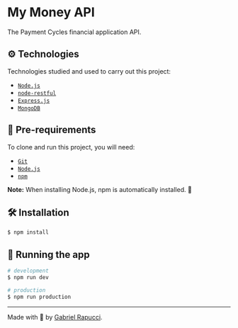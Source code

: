 # My Money API

The Payment Cycles financial application API.

## ⚙️ Technologies

Technologies studied and used to carry out this project:

- [`Node.js`](https://nodejs.org/)
- [`node-restful`](https://www.npmjs.com/package/node-restful)
- [`Express.js`](https://expressjs.com/)
- [`MongoDB`](https://www.mongodb.com/)

## 📝 Pre-requirements

To clone and run this project, you will need:

- [`Git`](https://git-scm.com/)
- [`Node.js`](https://nodejs.org/)
- [`npm`](https://www.npmjs.com/)

**Note:** When installing Node.js, npm is automatically installed. 🎉

## 🛠️ Installation

```bash
$ npm install
```

## 🏃 Running the app

```bash
# development
$ npm run dev

# production
$ npm run production
```

___

Made with 💚 by [Gabriel Rapucci](https://gabrielrapucci.com.br).
